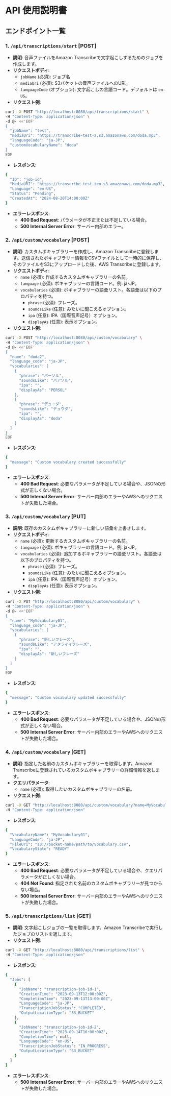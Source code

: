 # API 使用説明書

## エンドポイント一覧

### 1. `/api/transcriptions/start` [POST]

- **説明**: 音声ファイルをAmazon Transcribeで文字起こしするためのジョブを作成します。
- **リクエストボディ**:
    - `jobName` (必須): ジョブ名
    - `mediaUri` (必須): S3バケットの音声ファイルへのURI。
    - `languageCode` (オプション): 文字起こしの言語コード。デフォルトは `en-US`。
- **リクエスト例**:

```bash
curl -X POST "http://localhost:8080/api/transcriptions/start" \
-H "Content-Type: application/json" \
-d @- <<'EOF'
{
  "jobName": "test",
  "mediaUri": "https://transcribe-test-a.s3.amazonaws.com/doda.mp3",
  "languageCode": "ja-JP",
  "customVocabularyName": "doda"
}
EOF
```

- **レスポンス**:

```bash
{
  "ID": "job-id",
  "MediaURI": "https://transcribe-test-ten.s3.amazonaws.com/doda.mp3",
  "Language": "en-US",
  "Status": "Pending",
  "CreatedAt": "2024-08-20T14:00:00Z"
}
```

- **エラーレスポンス**:
    - **400 Bad Request**: パラメータが不正または不足している場合。
    - **500 Internal Server Error**: サーバー内部のエラー。

### 2. `/api/custom/vocabulary` [POST]

- **説明**: カスタムボキャブラリーを作成し、Amazon Transcribeに登録します。送信されたボキャブラリー情報をCSVファイルとして一時的に保存し、そのファイルをS3にアップロードした後、AWS Transcribeに登録します。
- **リクエストボディ**:
  - `name` (必須): 作成するカスタムボキャブラリーの名前。
  - `language` (必須): ボキャブラリーの言語コード。例: ja-JP。
  - `vocabularies` (必須): ボキャブラリーの語彙リスト。各語彙は以下のプロパティを持つ。
    - `phrase` (必須): フレーズ。
    - `soundsLike` (任意): みたいに聞こえるオプション。
    - `ipa` (任意): IPA（国際音声記号）オプション。
    - `displayAs` (任意): 表示オプション。
- **リクエスト例**:

```bash
curl -X POST "http://localhost:8080/api/custom/vocabulary" \
-H "Content-Type: application/json" \
-d @- <<'EOF'
{
  "name": "doda2",
  "language_code": "ja-JP",
  "vocabularies": [
    {
      "phrase": "パーソル",
      "soundsLike": "パアソル",
      "ipa": "",
      "displayAs": "PERSOL"
    },
    {
      "phrase": "デューダ",
      "soundsLike": "デュウダ",
      "ipa": "",
      "displayAs": "doda"
    }
  ]
}
EOF
```

- **レスポンス**:

```bash
{
  "message": "Custom vocabulary created successfully"
}
```

- **エラーレスポンス**:
  - **400 Bad Request**: 必要なパラメータが不足している場合や、JSONの形式が正しくない場合。
  - **500 Internal Server Error**: サーバー内部のエラーやAWSへのリクエストが失敗した場合。

### 3. `/api/custom/vocabulary` [PUT]

- **説明**: 既存のカスタムボキャブラリーに新しい語彙を上書きします。
- **リクエストボディ**:
  - `name` (必須): 更新するカスタムボキャブラリーの名前。
  - `language` (必須): ボキャブラリーの言語コード。例: ja-JP。
  - `vocabularies` (必須): 追加するボキャブラリーの語彙リスト。各語彙は以下のプロパティを持つ。
    - `phrase` (必須): フレーズ。
    - `soundsLike` (任意): みたいに聞こえるオプション。
    - `ipa` (任意): IPA（国際音声記号）オプション。
    - `displayAs` (任意): 表示オプション。
- **リクエスト例**:

```bash
curl -X PUT "http://localhost:8080/api/custom/vocabulary" \
-H "Content-Type: application/json" \
-d @- <<'EOF'
{
  "name": "MyVocabulary01",
  "language_code": "ja-JP",
  "vocabularies": [
    {
      "phrase": "新しいフレーズ",
      "soundsLike": "アタライイフレーズ",
      "ipa": "",
      "displayAs": "新しいフレーズ"
    }
  ]
}
EOF
```

- **レスポンス**:

```bash
{
  "message": "Custom vocabulary updated successfully"
}
```

- **エラーレスポンス**:
  - **400 Bad Request**: 必要なパラメータが不足している場合や、JSONの形式が正しくない場合。
  - **500 Internal Server Error**: サーバー内部のエラーやAWSへのリクエストが失敗した場合。

### 4. `/api/custom/vocabulary` [GET]

- **説明**: 指定した名前のカスタムボキャブラリーを取得します。Amazon Transcribeに登録されているカスタムボキャブラリーの詳細情報を返します。
- **クエリパラメータ**:
  - `name` (必須): 取得したいカスタムボキャブラリーの名前。
- **リクエスト例**:

```bash
curl -X GET "http://localhost:8080/api/custom/vocabulary?name=MyVocabulary01" \
-H "Content-Type: application/json"
```

- **レスポンス**:

```bash
{
  "VocabularyName": "MyVocabulary01",
  "LanguageCode": "ja-JP",
  "FileUri": "s3://bucket-name/path/to/vocabulary.csv",
  "VocabularyState": "READY"
}
```

- **エラーレスポンス**:
  - **400 Bad Request**: 必要なパラメータが不足している場合や、クエリパラメータが正しくない場合。
  - **404 Not Found**: 指定された名前のカスタムボキャブラリーが見つからない場合。
  - **500 Internal Server Error**:  サーバー内部のエラーやAWSへのリクエストが失敗した場合。


### 5. `/api/transcriptions/list` [GET]

- **説明**: 文字起こしジョブの一覧を取得します。Amazon Transcribeで実行したジョブのリストを返します。
- **リクエスト例**:

```bash
curl -X GET "http://localhost:8080/api/transcriptions/list" \
-H "Content-Type: application/json"
```

- **レスポンス**:

```bash
{
  "Jobs": [
    {
      "JobName": "transcription-job-id-1",
      "CreationTime": "2023-09-13T12:00:00Z",
      "CompletionTime": "2023-09-13T13:00:00Z",
      "LanguageCode": "ja-JP",
      "TranscriptionJobStatus": "COMPLETED",
      "OutputLocationType": "S3_BUCKET"
    },
    {
      "JobName": "transcription-job-id-2",
      "CreationTime": "2023-09-14T10:00:00Z",
      "CompletionTime": null,
      "LanguageCode": "en-US",
      "TranscriptionJobStatus": "IN_PROGRESS",
      "OutputLocationType": "S3_BUCKET"
    }
  ]
}
```

- **エラーレスポンス**:
  - **500 Internal Server Error**:  サーバー内部のエラーやAWSへのリクエストが失敗した場合。